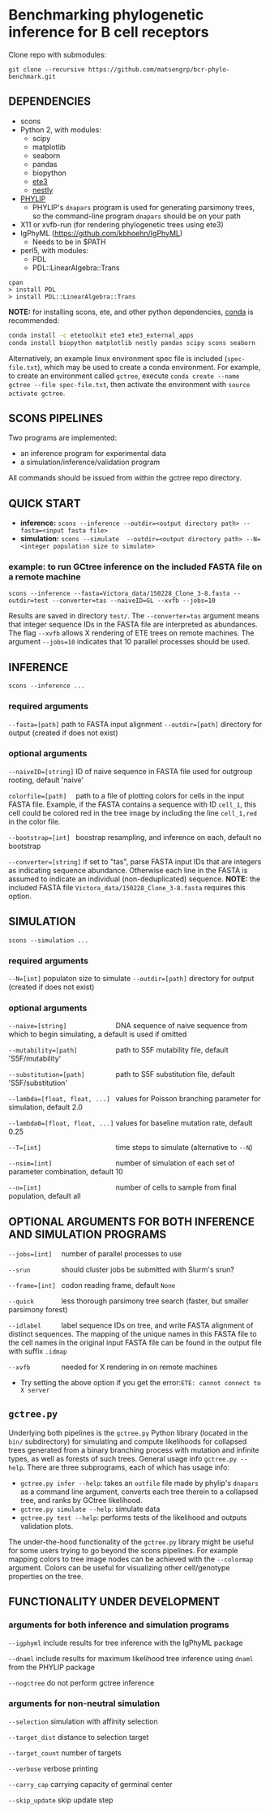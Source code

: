 # Benchmarking phylogenetic inference for B cell receptors

Clone repo with submodules:
```
git clone --recursive https://github.com/matsengrp/bcr-phylo-benchmark.git
```


## DEPENDENCIES
* scons
* Python 2, with modules:
  * scipy
  * matplotlib
  * seaborn
  * pandas
  * biopython
  * [ete3](http://etetoolkit.org/download/)
  * [nestly](https://pypi.python.org/pypi/nestly/0.6)
* [PHYLIP](http://evolution.genetics.washington.edu/phylip/getme-new.html)
  * PHYLIP's `dnapars` program is used for generating parsimony trees, so the command-line program `dnapars` should be on your path
* X11 or xvfb-run (for rendering phylogenetic trees using ete3)
* IgPhyML (https://github.com/kbhoehn/IgPhyML)
  * Needs to be in $PATH
* perl5, with modules:
  * PDL
  * PDL::LinearAlgebra::Trans
```
cpan
> install PDL
> install PDL::LinearAlgebra::Trans
```

**NOTE:** for installing scons, ete, and other python dependencies, [conda](https://conda.io/docs/) is recommended:
```bash
conda install -c etetoolkit ete3 ete3_external_apps
conda install biopython matplotlib nestly pandas scipy scons seaborn
```
Alternatively, an example linux environment spec file is included (`spec-file.txt`), which may be used to create a conda environment.
For example, to create an environment called `gctree`, execute `conda create --name gctree --file spec-file.txt`, then activate the environment with `source activate gctree`.


## SCONS PIPELINES

Two programs are implemented:
- an inference program for experimental data
- a simulation/inference/validation program

All commands should be issued from within the gctree repo directory.

## QUICK START

* **inference:**  `scons --inference --outdir=<output directory path> --fasta=<input fasta file>`
* **simulation:** `scons --simulate  --outdir=<output directory path> --N=<integer population size to simulate>`

### **example:** to run GCtree inference on the included FASTA file on a remote machine
```
scons --inference --fasta=Victora_data/150228_Clone_3-8.fasta --outdir=test --converter=tas --naiveID=GL --xvfb --jobs=10
```
Results are saved in directory `test/`. The `--converter=tas` argument means that integer sequence IDs in the FASTA file are interpreted as abundances. The flag `--xvfb` allows X rendering of ETE trees on remote machines. The argument `--jobs=10` indicates that 10 parallel processes should be used.

## **INFERENCE**

`scons --inference ...`

### required arguments

`--fasta=[path]` path to FASTA input alignment
`--outdir=[path]` directory for output (created if does not exist)

### optional arguments

`--naiveID=[string]` ID of naive sequence in FASTA file used for outgroup rooting, default 'naive'

`colorfile=[path]  ` path to a file of plotting colors for cells in the input FASTA file. Example, if the FASTA contains a sequence with ID `cell_1`, this cell could be colored red in the tree image by including the line `cell_1,red` in the color file.

`--bootstrap=[int] ` boostrap resampling, and inference on each, default no bootstrap

`--converter=[string]` if set to "tas", parse FASTA input IDs that are integers as indicating sequence abundance. Otherwise each line in the FASTA is assumed to indicate an individual (non-deduplicated) sequence. **NOTE:** the included FASTA file `Victora_data/150228_Clone_3-8.fasta` requires this option.

## **SIMULATION**

`scons --simulation ...`

### required arguments

`--N=[int]` populaton size to simulate
`--outdir=[path]` directory for output (created if does not exist)

### optional arguments

`--naive=[string]             ` DNA sequence of naive sequence from which to begin simulating, a default is used if omitted

`--mutability=[path]          ` path to S5F mutability file, default 'S5F/mutability'

`--substitution=[path]        ` path to S5F substitution file, default 'S5F/substitution'

`--lambda=[float, float, ...] ` values for Poisson branching parameter for simulation, default 2.0

`--lambda0=[float, float, ...]` values for baseline mutation rate, default 0.25

`--T=[int]                    ` time steps to simulate (alternative to `--N`)

`--nsim=[int]                 ` number of simulation of each set of parameter combination, default 10

`--n=[int]                    ` number of cells to sample from final population, default all

## OPTIONAL ARGUMENTS FOR BOTH INFERENCE AND SIMULATION PROGRAMS

`--jobs=[int]  ` number of parallel processes to use

`--srun        ` should cluster jobs be submitted with Slurm's srun?

`--frame=[int] ` codon reading frame, default `None`

`--quick       ` less thorough parsimony tree search (faster, but smaller parsimony forest)

`--idlabel     ` label sequence IDs on tree, and write FASTA alignment of distinct sequences. The mapping of the unique names in this FASTA file to the cell names in the original input FASTA file can be found in the output file with suffix `.idmap`

`--xvfb        ` needed for X rendering in on remote machines

   * Try setting the above option if you get the error:`ETE: cannot connect to X server`

## `gctree.py`
Underlying both pipelines is the `gctree.py` Python library (located in the `bin/` subdirectory) for simulating and compute likelihoods for collapsed trees generated from a binary branching process with mutation and infinite types, as well as forests of such trees. General usage info `gctree.py --help`. There are three subprograms, each of which has usage info:
* `gctree.py infer --help`: takes an `outfile` file made by phylip's `dnapars` as a command line argument, converts each tree therein to a collapsed tree, and ranks by GCtree likelihood.
* `gctree.py simulate --help`: simulate data
* `gctree.py test --help`: performs tests of the likelihood and outputs validation plots.

The under-the-hood functionality of the `gctree.py` library might be useful for some users trying to go beyond the scons pipelines. For example mapping colors to tree image nodes can be achieved with the `--colormap` argument. Colors can be useful for visualizing other cell/genotype properties on the tree.

## FUNCTIONALITY UNDER DEVELOPMENT

### arguments for both inference and simulation programs

`--igphyml`  include results for tree inference with the IgPhyML package

`--dnaml`    include results for maximum likelihood tree inference using `dnaml` from the PHYLIP package

`--nogctree` do not perform gctree inference

### arguments for non-neutral simulation

`--selection`    simulation with affinity selection

`--target_dist`  distance to selection target

`--target_count` number of targets

`--verbose`      verbose printing

`--carry_cap`    carrying capacity of germinal center

`--skip_update`  skip update step


